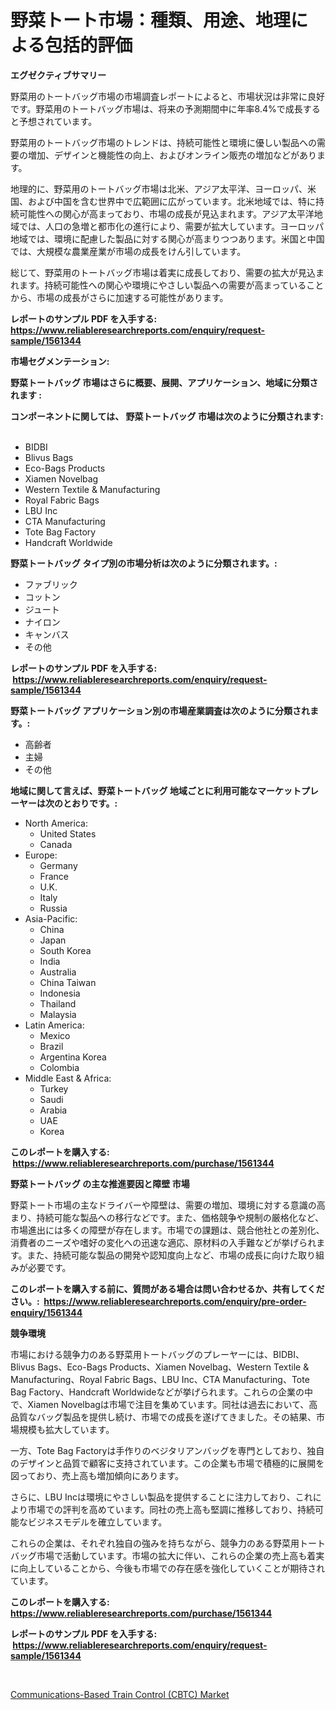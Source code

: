<p><h1>野菜トート市場：種類、用途、地理による包括的評価</h1></p><p><strong>エグゼクティブサマリー</strong></p>
<p><p>野菜用のトートバッグ市場の市場調査レポートによると、市場状況は非常に良好です。野菜用のトートバッグ市場は、将来の予測期間中に年率8.4%で成長すると予想されています。</p><p>野菜用のトートバッグ市場のトレンドは、持続可能性と環境に優しい製品への需要の増加、デザインと機能性の向上、およびオンライン販売の増加などがあります。</p><p>地理的に、野菜用のトートバッグ市場は北米、アジア太平洋、ヨーロッパ、米国、および中国を含む世界中で広範囲に広がっています。北米地域では、特に持続可能性への関心が高まっており、市場の成長が見込まれます。アジア太平洋地域では、人口の急増と都市化の進行により、需要が拡大しています。ヨーロッパ地域では、環境に配慮した製品に対する関心が高まりつつあります。米国と中国では、大規模な農業産業が市場の成長をけん引しています。</p><p>総じて、野菜用のトートバッグ市場は着実に成長しており、需要の拡大が見込まれます。持続可能性への関心や環境にやさしい製品への需要が高まっていることから、市場の成長がさらに加速する可能性があります。</p></p>
<p><strong>レポートのサンプル PDF を入手する: <a href="https://www.reliableresearchreports.com/enquiry/request-sample/1561344">https://www.reliableresearchreports.com/enquiry/request-sample/1561344</a></strong></p>
<p><strong>市場セグメンテーション:</strong></p>
<p><strong> 野菜トートバッグ 市場はさらに概要、展開、アプリケーション、地域に分類されます :</strong></p>
<p><strong>コンポーネントに関しては、 野菜トートバッグ 市場は次のように分類されます: &nbsp;</strong></p>
<p><ul><li>BIDBI</li><li>Blivus Bags</li><li>Eco-Bags Products</li><li>Xiamen Novelbag</li><li>Western Textile & Manufacturing</li><li>Royal Fabric Bags</li><li>LBU Inc</li><li>CTA Manufacturing</li><li>Tote Bag Factory</li><li>Handcraft Worldwide</li></ul></p>
<p><strong> 野菜トートバッグ タイプ別の市場分析は次のように分類されます。:</strong></p>
<p><ul><li>ファブリック</li><li>コットン</li><li>ジュート</li><li>ナイロン</li><li>キャンバス</li><li>その他</li></ul></p>
<p><strong>レポートのサンプル PDF を入手する: &nbsp;<a href="https://www.reliableresearchreports.com/enquiry/request-sample/1561344">https://www.reliableresearchreports.com/enquiry/request-sample/1561344</a></strong></p>
<p><strong> 野菜トートバッグ アプリケーション別の市場産業調査は次のように分類されます。:</strong></p>
<p><ul><li>高齢者</li><li>主婦</li><li>その他</li></ul></p>
<p><strong>地域に関して言えば、野菜トートバッグ 地域ごとに利用可能なマーケットプレーヤーは次のとおりです。:</strong></p>
<p><ul>
    <li>
        North America:
        <ul>
            <li>United States</li>
            <li>Canada</li>
        </ul>
    </li>
    <li>
        Europe:
        <ul>
            <li>Germany</li>
            <li>France</li>
            <li>U.K.</li>
            <li>Italy</li>
            <li>Russia</li>
        </ul>
    </li>
    <li>
        Asia-Pacific:
        <ul>
            <li>China</li>
            <li>Japan</li>
            <li>South Korea</li>
            <li>India</li>
            <li>Australia</li>
            <li>China Taiwan</li>
            <li>Indonesia</li>
            <li>Thailand</li>
            <li>Malaysia</li>
        </ul>
    </li>
    <li>
        Latin America:
        <ul>
            <li>Mexico</li>
            <li>Brazil</li>
            <li>Argentina Korea</li>
            <li>Colombia</li>
        </ul>
    </li>
    <li>
        Middle East & Africa:
        <ul>
            <li>Turkey</li>
            <li>Saudi</li>
            <li>Arabia</li>
            <li>UAE</li>
            <li>Korea</li>
        </ul>
    </li>
    </ul></p>
<p><strong>このレポートを購入する: &nbsp;<a href="https://www.reliableresearchreports.com/purchase/1561344">https://www.reliableresearchreports.com/purchase/1561344</a></strong></p>
<p><strong>野菜トートバッグ の主な推進要因と障壁 市場</strong></p>
<p><p>野菜トート市場の主なドライバーや障壁は、需要の増加、環境に対する意識の高まり、持続可能な製品への移行などです。また、価格競争や規制の厳格化など、市場進出には多くの障壁が存在します。市場での課題は、競合他社との差別化、消費者のニーズや嗜好の変化への迅速な適応、原材料の入手難などが挙げられます。また、持続可能な製品の開発や認知度向上など、市場の成長に向けた取り組みが必要です。</p></p>
<p><strong>このレポートを購入する前に、質問がある場合は問い合わせるか、共有してください。:&nbsp; <a href="https://www.reliableresearchreports.com/enquiry/pre-order-enquiry/1561344">https://www.reliableresearchreports.com/enquiry/pre-order-enquiry/1561344</a></strong></p>
<p><strong>競争環境</strong></p>
<p><p>市場における競争力のある野菜用トートバッグのプレーヤーには、BIDBI、Blivus Bags、Eco-Bags Products、Xiamen Novelbag、Western Textile & Manufacturing、Royal Fabric Bags、LBU Inc、CTA Manufacturing、Tote Bag Factory、Handcraft Worldwideなどが挙げられます。これらの企業の中で、Xiamen Novelbagは市場で注目を集めています。同社は過去において、高品質なバッグ製品を提供し続け、市場での成長を遂げてきました。その結果、市場規模も拡大しています。</p><p>一方、Tote Bag Factoryは手作りのベジタリアンバッグを専門としており、独自のデザインと品質で顧客に支持されています。この企業も市場で積極的に展開を図っており、売上高も増加傾向にあります。</p><p>さらに、LBU Incは環境にやさしい製品を提供することに注力しており、これにより市場での評判を高めています。同社の売上高も堅調に推移しており、持続可能なビジネスモデルを確立しています。</p><p>これらの企業は、それぞれ独自の強みを持ちながら、競争力のある野菜用トートバッグ市場で活動しています。市場の拡大に伴い、これらの企業の売上高も着実に向上していることから、今後も市場での存在感を強化していくことが期待されています。</p></p>
<p><strong>このレポートを購入する: &nbsp; <a href="https://www.reliableresearchreports.com/purchase/1561344">https://www.reliableresearchreports.com/purchase/1561344</a></strong></p>
<p><strong>レポートのサンプル PDF を入手する: &nbsp;<a href="https://www.reliableresearchreports.com/enquiry/request-sample/1561344">https://www.reliableresearchreports.com/enquiry/request-sample/1561344</a></strong><strong></strong></p>
<p>&nbsp;</p>
<p><p><a href="https://cedar-agate-3da.notion.site/Communications-Based-Train-Control-CBTC-Market-Provides-Detailed-Segmentation-of-this-Market-based-ba83d3e0326e45f6bfbaf00a5183f054">Communications-Based Train Control (CBTC) Market</a></p></p>